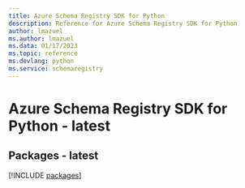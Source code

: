 ```yaml
---
title: Azure Schema Registry SDK for Python
description: Reference for Azure Schema Registry SDK for Python
author: lmazuel
ms.author: lmazuel
ms.data: 01/17/2023
ms.topic: reference
ms.devlang: python
ms.service: schemaregistry
---
```

# Azure Schema Registry SDK for Python - latest
## Packages - latest
[!INCLUDE [packages](schema-registry-index.md)]